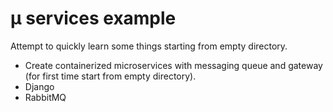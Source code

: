 # µ services example

Attempt to quickly learn some things starting from empty directory.

* Create containerized microservices with messaging queue and gateway (for first time start from empty directory).
* Django
* RabbitMQ

